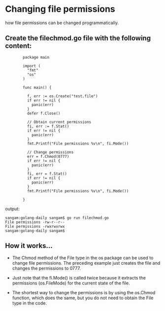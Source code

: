 # Changing file permissions

how file permissions can be changed programmatically. 

## Create the filechmod.go file with the following content:
```
        package main

        import (
          "fmt"
          "os"
        )

        func main() {

          f, err := os.Create("test.file")
          if err != nil {
            panic(err)
          }
          defer f.Close()

          // Obtain current permissions
          fi, err := f.Stat()
          if err != nil {
            panic(err)
          }
          fmt.Printf("File permissions %v\n", fi.Mode())

          // Change permissions
          err = f.Chmod(0777)
          if err != nil {
            panic(err)
          }
          fi, err = f.Stat()
          if err != nil {
            panic(err)
          }
          fmt.Printf("File permissions %v\n", fi.Mode())

        }

```
output:

```
sangam:golang-daily sangam$ go run filechmod.go
File permissions -rw-r--r--
File permissions -rwxrwxrwx
sangam:golang-daily sangam$ 

```
## How it works...

- The Chmod method of the File type in the os package can be used to change file permissions. The preceding example just creates the file and changes the permissions to 0777.

- Just note that the fi.Mode() is called twice because it extracts the permissions (os.FileMode) for the current state of the file.

- The shortest way to change the permissions is by using the os.Chmod function, which does the same, but you do not need to obtain the File type in the code.
